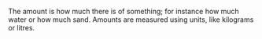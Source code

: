 The amount is how much there is of something; for instance how much
water or how much sand. Amounts are measured using units, like kilograms
or litres.
